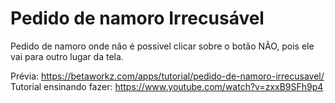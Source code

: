 # Pedido de namoro Irrecusável

Pedido de namoro onde não é possivel clicar sobre o botão NÃO, pois ele vai para outro lugar da tela.

Prévia: https://betaworkz.com/apps/tutorial/pedido-de-namoro-irrecusavel/
Tutorial ensinando fazer: https://www.youtube.com/watch?v=zxxB9SFh9p4
